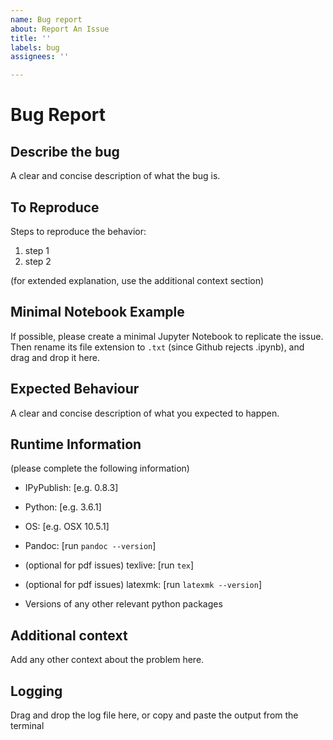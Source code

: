 ```yaml
---
name: Bug report
about: Report An Issue
title: ''
labels: bug
assignees: ''

---
```

# Bug Report

## Describe the bug

A clear and concise description of what the bug is.

## To Reproduce

Steps to reproduce the behavior:

1. step 1
2. step 2

(for extended explanation, use the additional context section)

## Minimal Notebook Example

If possible, please create a minimal Jupyter Notebook to replicate the issue.
Then rename its file extension to `.txt` (since Github rejects .ipynb),
and drag and drop it here.

## Expected Behaviour

A clear and concise description of what you expected to happen.

## Runtime Information

(please complete the following information)

- IPyPublish: [e.g. 0.8.3]
- Python: [e.g. 3.6.1]
- OS: [e.g. OSX 10.5.1]
- Pandoc: [run `pandoc --version`]

- (optional for pdf issues) texlive: [run `tex`]
- (optional for pdf issues) latexmk: [run `latexmk --version`]

- Versions of any other relevant python packages

## Additional context

Add any other context about the problem here.

## Logging

Drag and drop the log file here, or copy and paste the output from the terminal
